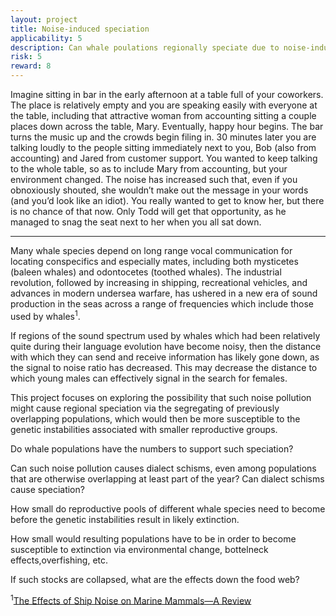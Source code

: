 ```yaml
---
layout: project
title: Noise-induced speciation
applicability: 5
description: Can whale poulations regionally speciate due to noise-induced decreases in their call range?
risk: 5
reward: 8
---
```


Imagine sitting in bar in the early afternoon at a table full of your coworkers. The place is relatively empty and you are 
speaking easily with everyone at the table, including that attractive woman from accounting sitting a couple places down 
across the table, Mary. Eventually, happy hour begins. The bar turns the music up and the crowds 
begin filing in. 30 minutes later you are talking loudly to the people sitting immediately next to you, Bob 
(also from accounting) and Jared from customer support. You wanted to keep talking to the whole table, so as to include 
Mary from accounting, but your environment changed. The noise has increased such that, even if you obnoxiously shouted, 
she wouldn’t make out the message in your words (and you’d look like an idiot). You really wanted to get to know her, 
but there is no chance of that now. Only Todd will get that opportunity, as he managed to snag the seat next to her when 
you all sat down.

<hr />

Many whale species depend on long range vocal communication for locating conspecifics and especially mates, including both mysticetes (baleen whales) and odontocetes (toothed whales).
The industrial revolution, followed by increasing in shipping, recreational vehicles, and advances in modern undersea warfare, has ushered in a new era of sound production in the seas across a range of frequencies which include those used by whales<sup>1</sup>.

If regions of the sound spectrum used by whales which had been relatively quite during their language evolution have become noisy, then the distance with which they can send and receive information has likely gone down, as the signal to noise ratio has decreased. This may decrease the distance to which young males can effectively signal in the search for females.

This project focuses on exploring the possibility that such noise pollution might cause regional speciation via the segregating of previously overlapping populations, which would then be more susceptible to the genetic instabilities associated with smaller reproductive groups.


Do whale populations have the numbers to support such speciation? 

Can such noise pollution causes dialect schisms, even among populations that are otherwise overlapping at least part of the year? Can dialect schisms cause speciation?

How small do reproductive pools of different whale species need to become before the genetic instabilities result in likely extinction. 

How small would resulting populations have to be in order to become susceptible to extinction via environmental change, bottelneck effects,overfishing, etc.

If such stocks are collapsed, what are the effects down the food web?


<sup>1</sup>[The Effects of Ship Noise on Marine Mammals—A Review](https://www.frontiersin.org/articles/10.3389/fmars.2019.00606/full)
